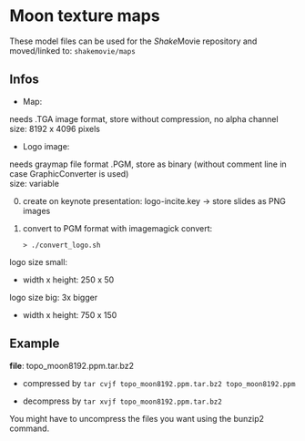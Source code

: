 # Moon texture maps


These model files can be used for the *Shake*Movie repository and moved/linked to:
``
shakemovie/maps
``

## Infos

- Map:

needs .TGA image format, store without compression, no alpha channel<br>
size: 8192 x 4096 pixels


- Logo image:

needs graymap file format .PGM, store as binary (without comment line in case GraphicConverter is used)<br>
size: variable

0. create on keynote presentation: logo-incite.key
   -> store slides as PNG images

1. convert to PGM format with imagemagick convert:
   ```
   > ./convert_logo.sh
   ```

logo size small:
* width x height: 250 x 50

logo size big: 3x bigger
* width x height: 750 x 150


## Example

**file**: topo_moon8192.ppm.tar.bz2

- compressed by `tar cvjf topo_moon8192.ppm.tar.bz2 topo_moon8192.ppm`

- decompress by `tar xvjf topo_moon8192.ppm.tar.bz2` 

You might have to uncompress the files you want using the bunzip2 command.

